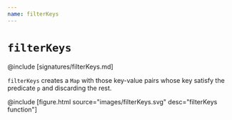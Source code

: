 ```yaml
---
name: filterKeys
---
```


# `filterKeys`

@include [signatures/filterKeys.md]

`filterKeys` creates a `Map` with those key-value pairs whose key satisfy the predicate `p` and discarding the rest.

@include [figure.html source="images/filterKeys.svg" desc="filterKeys function"]
